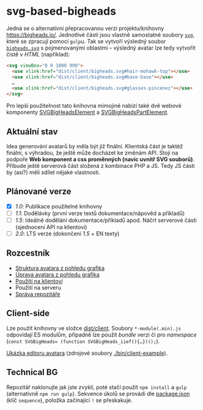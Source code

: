 # svg-based-bigheads
Jedná se o alternativní přepracovanou verzi projektu/knihovny https://bigheads.io/. Jednotlivé části jsou vlastně samostatné soubory [`svg`](src/svgs/bigheads-parts/), které se zpracují pomocí `gulp`u.
Tak se vytvoří výsledný soubor [`bigheads.svg`](./dist/client/bigheads.svg) s pojmenovanými oblastmi – výsledný avatar lze tedy vytvořit čistě v *HTML* (například):
```html
<svg viewBox="0 0 1000 990">
  <use xlink:href="dist/client/bigheads.svg#hair-mohawk-top"></use>
  <use xlink:href="dist/client/bigheads.svg#base-base"></use>
  …
  <use xlink:href="dist/client/bigheads.svg#glasses-pincenez"></use>
</svg>
```
Pro lepší použitelnost tato knihovna mimojiné nabízí také dvě webové komponenty [SVGBigHeadsElement](docs/bigheads-module.md#SVGBigHeadsElement) a [SVGBigHeadsPartElement](docs/bigheads-module.md#SVGBigHeadsPartElement).

## Aktuální stav
Idea generování avatarů by měla být již finální. Klientská část je taktéž finální, s výhradou, že ještě může docházet ke změnám API. Stojí na podpoře **Web komponent a css proměnných (navíc uvnitř SVG souborů)**.
Přibude ještě serverová část složená z kombinace PHP a JS. Tedy JS části by (asi?) měli sdílet nějaké vlastnosti.

## Plánované verze
- [x] *1.0*: Publikace použitelné knihovny
- [ ] *1.1*: Dodělávky (první verze textů dokumentace/nápověd a příkladů)
- [ ] *1.5*: Ideálně dodělání dokumentace/příkladů apod. Náčrt serverové části (sjednocení API na klientovi)
- [ ] *2.0*: LTS verze (dokončení *1.5* + EN texty)

## Rozcestník
- [Struktura avatara z pohledu grafika](wiki/svgs.cs)
- [Úprava avatara z pohledu grafika](wiki/svgs_edit.cs)
- [Použití na klientovi](#client-side)
- Použití na serveru
- [Správa repozitáře](#technical-bg)

## Client-side
Lze použít knihovny ve složce [dist/client](dist/client). Soubory `*-module(.min).js` odpovídají ES modulům, případně lze použít *bundle* verzi či pro *namespace* (`const SVGBigHeads= (function SVGBigHeads_iief(){…})();`).

[Ukázka editoru avatara](https://refined-github-html-preview.kidonng.workers.dev/IndigoMultimediaTeam/svg-based-bigheads/raw/dev-1.0.Sx/dist/client-example/index.html) (zdrojové soubory [./bin/client-example](./dist/client-example/)).

## Technical BG
Repozitář naklonujte jak jste zvyklí, poté stačí použít `npm install` a `gulp` (alternativně `npm run gulp`). Sekvence úkolů se provádí dle [package.json](package.json) (klíč `sequence`), položka začínající `!` se přeskakuje.
